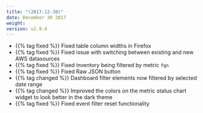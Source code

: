 ```yaml
---
title: "(2017-12-30)"
date: December 30 2017
weight:
version: v2.9.4
---
```


- {{% tag fixed %}}  Fixed table column widths in Firefox
- {{% tag fixed %}} Fixed issue with switching between existing and new AWS datasources
- {{% tag fixed %}} Fixed inventory being filtered by metric `fqn`
- {{% tag fixed %}} Fixed Raw JSON button
- {{% tag changed %}} Dashboard filter elements now filtered by selected date range
- {{% tag changed %}} Improved the colors on the metric status chart widget to look better in the dark theme
- {{% tag fixed %}} Fixed event filter reset functionality
